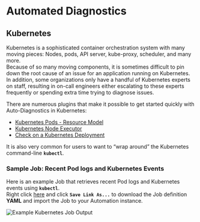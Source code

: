 # Automated Diagnostics

## Kubernetes
Kubernetes is a sophisticated container orchestration system with many moving pieces: Nodes, pods, API server, kube-proxy, scheduler, and many more.  
Because of so many moving components, it is sometimes difficult to pin down the root cause of an issue for an application running on Kubernetes.  
In addition, some organizations only have a handful of Kubernetes experts on staff, resulting in on-call engineers either escalating to these experts frequently or spending extra time trying to diagnose issues.

There are numerous plugins that make it possible to get started quickly with Auto-Diagnostics in Kubernetes:

* [Kubernetes Pods - Resource Model](https://github.com/rundeck-plugins/kubernetes#resource-model)
* [Kubernetes Node Executor](https://github.com/rundeck-plugins/kubernetes#node-executor)
* [Check on a Kubernetes Deployment](https://github.com/rundeck-plugins/kubernetes#create--update--delete--check--wait-a-deployment)

It is also very common for users to want to “wrap around” the Kubernetes command-line **`kubectl`**.

### Sample Job: Recent Pod logs and Kubernetes Events

Here is an example Job that retrieves recent Pod logs and Kubernetes events using **`kubectl`**.  
Right click [here](https://raw.githubusercontent.com/rundeck/docs/4.0.x/docs/assets/text/sample_k8s_job.yaml) and click **`Save Link As...`** to download the Job definition **YAML** and import the Job to your Automation instance.

![Example Kubernetes Job Output](@assets/img/example-k8s-job-output.png)

